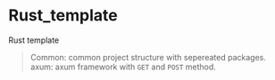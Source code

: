 # Rust_template

Rust template

> Common: common project structure with sepereated packages.  
> axum: axum framework with `GET` and `POST` method.
